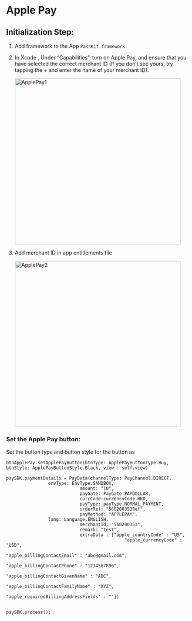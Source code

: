 # Apple Pay

## Initialization Step: 

 1. Add framework to the App
  	`PassKit.framework`

 2. In Xcode , Under “Capabilities”, turn on Apple Pay, and ensure that you have selected the correct merchant ID
    (If you don’t see yours, try tapping the + and enter the name of your merchant ID).
    
    <img width="451" alt="ApplePay1" src="https://user-images.githubusercontent.com/57219862/86749288-c00eb380-c05a-11ea-83f2-55e7f011547a.png">

3. Add merchant ID in app entitlements file

    <img width="451" alt="ApplePay2" src="https://user-images.githubusercontent.com/57219862/86733970-41604900-c04f-11ea-9f8f-99887444e894.png">


### Set the Apple Pay button:
   Set the button type and button style for the button as
   
    
    btnApplePay.setApplePayButton(btnType: ApplePayButtonType.Buy, btnStyle: ApplePayButtonStyle.Black, view : self.view)
    


```
paySDK.paymentDetails = PayData(channelType: PayChannel.DIRECT,
				envType: EnvType.SANDBOX,
	                        amount: "10",
	                        payGate: PayGate.PAYDOLLAR,
	                        currCode:currencyCode.HKD,
	                        payType: payType.NORMAL_PAYMENT,
	                        orderRef: "560200353Ref",
	                        payMethod: "APPLEPAY",
				lang: Language.ENGLISH, 
	                        merchantId: "560200353",
	                        remark: "test",
	                        extraData : ["apple_countryCode" : "US",
                                             "apple_currencyCode" : "USD",
                                             "apple_billingContactEmail" : "abc@gmail.com",
                                             "apple_billingContactPhone" : "1234567890",
                                             "apple_billingContactGivenName" : "ABC",
                                             "apple_billingContactFamilyName" : "XYZ",
                                             "apple_requiredBillingAddressFields" : ""])
                                             

paySDK.process();
```

